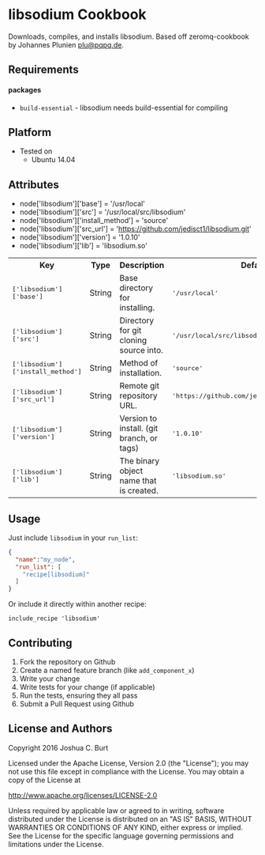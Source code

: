 libsodium Cookbook
==================
Downloads, compiles, and installs libsodium.
Based off zeromq-cookbook by Johannes Plunien plu@pqpq.de.

Requirements
------------
#### packages
- `build-essential` - libsodium needs build-essential for compiling

Platform
------------
* Tested on
  * Ubuntu 14.04

Attributes
----------
* node['libsodium']['base'] = '/usr/local'
* node['libsodium']['src'] = '/usr/local/src/libsodium'
* node['libsodium']['install_method'] = 'source'
* node['libsodium']['src_url'] = 'https://github.com/jedisct1/libsodium.git'
* node['libsodium']['version'] = '1.0.10'
* node['libsodium']['lib'] = 'libsodium.so'

<table>
  <tr>
    <th>Key</th>
    <th>Type</th>
    <th>Description</th>
    <th>Default</th>
  </tr>
  <tr>
    <td><tt>['libsodium']['base']</tt></td>
    <td>String</td>
    <td>Base directory for installing.</td>
    <td><tt>'/usr/local'</tt></td>
  </tr>
  <tr>
    <td><tt>['libsodium']['src']</tt></td>
    <td>String</td>
    <td>Directory for git cloning source into.</td>
    <td><tt>'/usr/local/src/libsodium'</tt></td>
  </tr>
  <tr>
    <td><tt>['libsodium']['install_method']</tt></td>
    <td>String</td>
    <td>Method of installation.</td>
    <td><tt>'source'</tt></td>
  </tr>
  <tr>
    <td><tt>['libsodium']['src_url']</tt></td>
    <td>String</td>
    <td>Remote git repository URL.</td>
    <td><tt>'https://github.com/jedisct1/libsodium.git'</tt></td>
  </tr>
  <tr>
    <td><tt>['libsodium']['version']</tt></td>
    <td>String</td>
    <td>Version to install. (git branch, or tags)</td>
    <td><tt>'1.0.10'</tt></td>
  </tr>
  <tr>
    <td><tt>['libsodium']['lib']</tt></td>
    <td>String</td>
    <td>The binary object name that is created.</td>
    <td><tt>'libsodium.so'</tt></td>
  </tr>
</table>

Usage
-----
Just include `libsodium` in your `run_list`:

```json
{
  "name":"my_node",
  "run_list": [
    "recipe[libsodium]"
  ]
}
```

Or include it directly within another recipe:
```
include_recipe 'libsodium'
```

Contributing
------------
1. Fork the repository on Github
2. Create a named feature branch (like `add_component_x`)
3. Write your change
4. Write tests for your change (if applicable)
5. Run the tests, ensuring they all pass
6. Submit a Pull Request using Github

License and Authors
-------------------
Copyright 2016 Joshua C. Burt

Licensed under the Apache License, Version 2.0 (the "License");
you may not use this file except in compliance with the License.
You may obtain a copy of the License at

   http://www.apache.org/licenses/LICENSE-2.0

Unless required by applicable law or agreed to in writing, software
distributed under the License is distributed on an "AS IS" BASIS,
WITHOUT WARRANTIES OR CONDITIONS OF ANY KIND, either express or implied.
See the License for the specific language governing permissions and
limitations under the License.